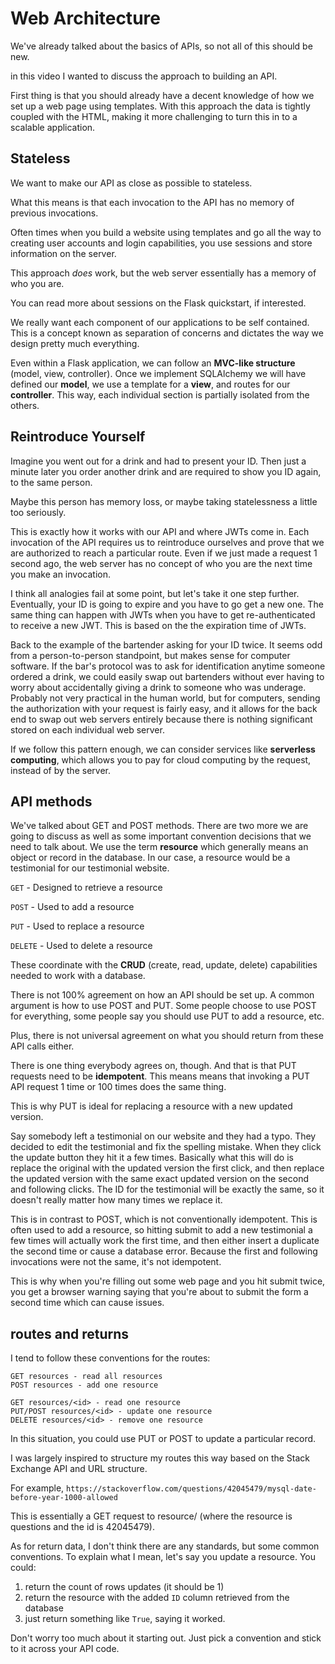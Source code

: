# Web Architecture

We've already talked about the basics of APIs, so not all of this should be new.

in this video I wanted to discuss the approach to building an API.

First thing is that you should already have a decent knowledge of how we set up a web page using templates. With this approach the data is tightly coupled with the HTML, making it more challenging to turn this in to a scalable application.

## Stateless

We want to make our API as close as possible to stateless.

What this means is that each invocation to the API has no memory of previous invocations.

Often times when you build a website using templates and go all the way to creating user accounts and login capabilities, you use sessions and store information on the server.

This approach *does* work, but the web server essentially has a memory of who you are.

You can read more about sessions on the Flask quickstart, if interested.

We really want each component of our applications to be self contained. This is a concept known as separation of concerns and dictates the way we design pretty much everything.

Even within a Flask application, we can follow an **MVC-like structure** (model, view, controller). Once we implement SQLAlchemy we will have defined our **model**, we use a template for a **view**, and routes for our **controller**. This way, each individual section is partially isolated from the others.

## Reintroduce Yourself

Imagine you went out for a drink and had to present your ID. Then just a minute later you order another drink and are required to show you ID again, to the same person.

Maybe this person has memory loss, or maybe taking statelessness a little too seriously.

This is exactly how it works with our API and where JWTs come in. Each invocation of the API requires us to reintroduce ourselves and prove that we are authorized to reach a particular route. Even if we just made a request 1 second ago, the web server has no concept of who you are the next time you make an invocation.

I think all analogies fail at some point, but let's take it one step further. Eventually, your ID is going to expire and you have to go get a new one. The same thing can happen with JWTs when you have to get re-authenticated to receive a new JWT. This is based on the the expiration time of JWTs.

Back to the example of the bartender asking for your ID twice. It seems odd from a person-to-person standpoint, but makes sense for computer software. If the bar's protocol was to ask for identification anytime someone ordered a drink, we could easily swap out bartenders without ever having to worry about accidentally giving a drink to someone who was underage. Probably not very practical in the human world, but for computers, sending the authorization with your request is fairly easy, and it allows for the back end to swap out web servers entirely because there is nothing significant stored on each individual web server.

If we follow this pattern enough, we can consider services like **serverless computing**, which allows you to pay for cloud computing by the request, instead of by the server.

## API methods

We've talked about GET and POST methods. There are two more we are going to discuss as well as some important convention decisions that we need to talk about. We use the term **resource** which generally means an object or record in the database. In our case, a resource would be a testimonial for our testimonial website.

```GET``` - Designed to retrieve a resource

```POST``` - Used to add a resource

```PUT``` - Used to replace a resource

```DELETE``` - Used to delete a resource

These coordinate with the **CRUD** (create, read, update, delete) capabilities needed to work with a database.

There is not 100% agreement on how an API should be set up. A common argument is how to use POST and PUT. Some people choose to use POST for everything, some people say you should use PUT to add a resource, etc.

Plus, there is not universal agreement on what you should return from these API calls either.

There is one thing everybody agrees on, though. And that is that PUT requests need to be **idempotent**. This means means that invoking a PUT API request 1 time or 100 times does the same thing.

This is why PUT is ideal for replacing a resource with a new updated version.

Say somebody left a testimonial on our website and they had a typo. They decided to edit the testimonial and fix the spelling mistake. When they click the update button they hit it a few times. Basically what this will do is replace the original with the updated version the first click, and then replace the updated version with the same exact updated version on the second and following clicks. The ID for the testimonial will be exactly the same, so it doesn't really matter how many times we replace it.

This is in contrast to POST, which is not conventionally idempotent. This is often used to add a resource, so hitting submit to add a new testimonial a few times will actually work the first time, and then either insert a duplicate the second time or cause a database error. Because the first and following invocations were not the same, it's not idempotent.

This is why when you're filling out some web page and you hit submit twice, you get a browser warning saying that you're about to submit the form a second time which can cause issues.

## routes and returns

I tend to follow these conventions for the routes:

```
GET resources - read all resources
POST resources - add one resource

GET resources/<id> - read one resource
PUT/POST resources/<id> - update one resource
DELETE resources/<id> - remove one resource

```

In this situation, you could use PUT or POST to update a particular record.

I was largely inspired to structure my routes this way based on the Stack Exchange API and URL structure.

For example, ```https://stackoverflow.com/questions/42045479/mysql-date-before-year-1000-allowed```

This is essentially a GET request to resource/<id> (where the resource is questions and the id is 42045479).

As for return data, I don't think there are any standards, but some common conventions. To explain what I mean, let's say you update a resource. You could:
1. return the count of rows updates (it should be 1)
1. return the resource with the added ```ID``` column retrieved from the database
1. just return something like ```True```, saying it worked.

Don't worry too much about it starting out. Just pick a convention and stick to it across your API code.
